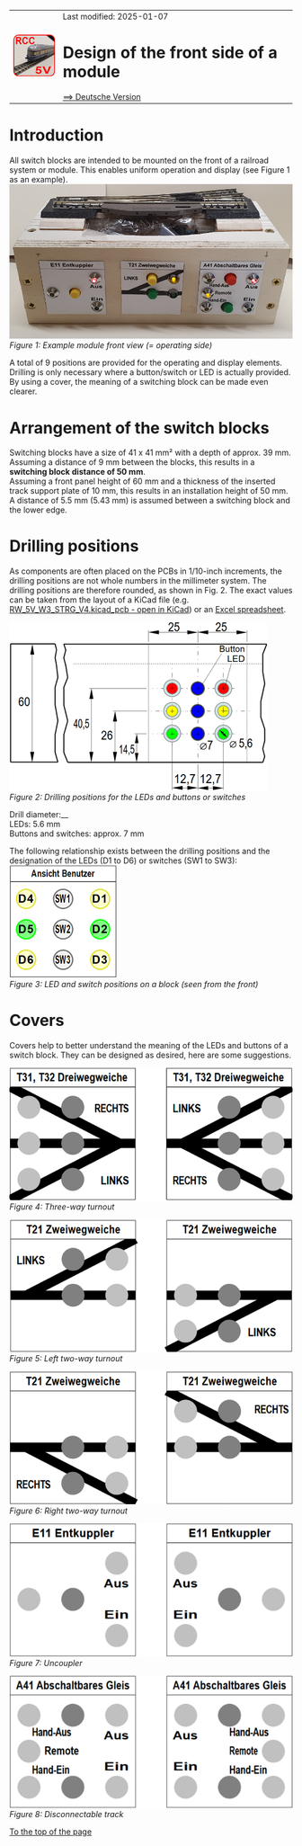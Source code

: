<table><tr><td><img src="../../images/RCC5V_Logo_96.png"></img></td><td>
Last modified: 2025-01-07 <a name="up"></a><br>   
<h1>Design of the front side of a module</h1>
<a href="LIESMICH.md">==> Deutsche Version</a>&nbsp; &nbsp; &nbsp; 
</td></tr></table>    

# Introduction
All switch blocks are intended to be mounted on the front of a railroad system or module. This enables uniform operation and display (see Figure 1 as an example).   
![Example front view](/images/480_front_view_module.png "Example front view")   
_Figure 1: Example module front view (= operating side)_   

A total of 9 positions are provided for the operating and display elements. Drilling is only necessary where a button/switch or LED is actually provided. By using a cover, the meaning of a switching block can be made even clearer.   

# Arrangement of the switch blocks   
Switching blocks have a size of 41 x 41 mm² with a depth of approx. 39 mm. Assuming a distance of 9 mm between the blocks, this results in a __switching block distance of 50 mm__.   
Assuming a front panel height of 60 mm and a thickness of the inserted track support plate of 10 mm, this results in an installation height of 50 mm. A distance of 5.5 mm (5.43 mm) is assumed between a switching block and the lower edge.   

# Drilling positions   
As components are often placed on the PCBs in 1/10-inch increments, the drilling positions are not whole numbers in the millimeter system. The drilling positions are therefore rounded, as shown in Fig. 2. The exact values can be taken from the layout of a KiCad file (e.g. [RW_5V_W3_STRG_V4.kicad_pcb - open in KiCad](/kicad/RW_5V_W3_STRG_V4)) or an [Excel spreadsheet](/info/z_details/RW_Koordinaten_241124.xls).   

![panel_drill_positions1](/images/300_panel_drill_positions1.png "panel_drill_positions1")   
_Figure 2: Drilling positions for the LEDs and buttons or switches_

Drill diameter:__   
LEDs: 5.6 mm   
Buttons and switches: approx. 7 mm   

The following relationship exists between the drilling positions and the designation of the LEDs (D1 to D6) or switches (SW1 to SW3):   
![LED and switch positions](/images/200_block_cover.png "LED and switch positions")   
_Figure 3: LED and switch positions on a block (seen from the front)_   

# Covers
Covers help to better understand the meaning of the LEDs and buttons of a switch block. They can be designed as desired, here are some suggestions.   

![cover_3way_turnout](/images/300_cover_3way_turnout.png "cover 3way turnout")   
_Figure 4: Three-way turnout_   

![cover_2way_turnout_left](/images/300_cover_2way_turnout_left.png "cover 3way turnout left")   
_Figure 5: Left two-way turnout_   

![cover_2way_turnout_right](/images/300_cover_2way_turnout_right.png "cover 3way turnout right")   
_Figure 6: Right two-way turnout_   

![cover_uncoupler](/images/300_cover_uncoupler.png "cover uncoupler")   
_Figure 7: Uncoupler_   

![cover_track](/images/300_cover_track.png "cover track")   
_Figure 8: Disconnectable track_   

[To the top of the page](#up)   